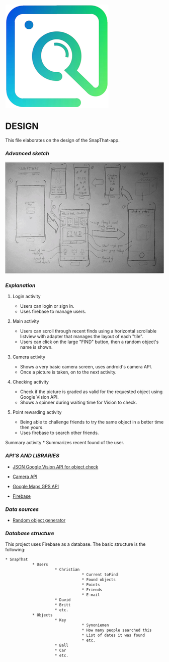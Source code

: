 ![visual sketch](https://github.com/Segouta/Pictured/blob/master/doc/SnapThat.png)

# DESIGN

This file elaborates on the design of the SnapThat-app.

### *Advanced sketch*

![visual sketch](https://github.com/Segouta/Pictured/blob/master/doc/visual_sketch.jpg)

### *Explanation*

1. Login activity
    * Users can login or sign in.
    * Uses firebase to manage users.

2. Main activity
    * Users can scroll through recent finds using a horizontal scrollable listview with adapter that manages the layout of each "tile".
    * Users can click on the large "FIND" button, then a random object's name is shown.

3. Camera activity
    * Shows a very basic camera screen, uses android's camera API.
    * Once a picture is taken, on to the next activity.

4. Checking activity
    * Check if the picture is graded as valid for the requested object using Google Vision API.
    * Shows a spinner during waiting time for Vision to check.

5. Point rewarding activity
    * Being able to challenge friends to try the same object in a better time then yours.
    * Uses firebase to search other friends.
    
Summary activity
    * Summarizes recent found of the user.

### *API'S AND LIBRARIES*

* [JSON Google Vision API for object check](https://cloud.google.com/vision/?utm_source=google&utm_medium=cpc&utm_campaign=emea-nl-all-nl-dr-bkws-all-all-trial-e-gcp-1003963&utm_content=text-ad-none-any-DEV_c-CRE_170512857568-ADGP_Desk+%7C+AW+SEM+%7C+BKWS+~+EXA_1%3A1_NL_NL_ML_Vision+API_google+vision+api-KWID_43700016973722688-kwd-203288731687-userloc_9064817&utm_term=KW_google%20vision%20api-ST_google+vision+api&ds_rl=1245734&gclid=Cj0KCQiAyszSBRDJARIsAHAqQ4pR8oo2cGZfocML-IIAcj9TMGbFpLQvhIGmITbpbAr9nqz_kU3C7tsaAjr-EALw_wcB&dclid=CJSVn6eoydgCFdQ44AodzhkHTA)

* [Camera API](https://developer.android.com/guide/topics/media/camera.html)

* [Google Maps GPS API](https://developers.google.com/maps/documentation/android-api/)

* [Firebase](https://firebase.google.com/)

### *Data sources*

* [Random object generator](https://www.randomlists.com/things)


### *Database structure*

This project uses Firebase as a database. The basic structure is the following:
```
* SnapThat
            * Users
                      * Christian
                                  * Current toFind
                                  * Found objects
                                  * Points
                                  * Friends
                                  * E-mail
                      * David
                      * Britt
                      * etc.
            * Objects
                      * Key
                                  * Synoniemen
                                  * How many people searched this
                                  * List of dates it was found
                                  * etc.
                      * Ball
                      * Car
                      * etc.
```
            



